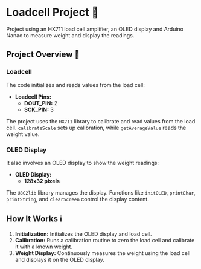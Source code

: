 # Loadcell Project 🧾

Project using an HX711 load cell amplifier, an OLED display and Arduino Nanao to measure weight and display the readings.

## Project Overview 📝

### Loadcell
The code initializes and reads values from the load cell:

- **Loadcell Pins:**
  - **DOUT_PIN:** 2
  - **SCK_PIN:** 3

The project uses the `HX711` library to calibrate and read values from the load cell. `calibrateScale` sets up calibration, while `getAverageValue` reads the weight value.

### OLED Display
It also involves an OLED display to show the weight readings:

- **OLED Display:**
  - **128x32 pixels**

The `U8G2lib` library manages the display. Functions like `initOLED`, `printChar`, `printString`, and `clearScreen` control the display content.

## How It Works ℹ️

1. **Initialization:** Initializes the OLED display and load cell.
2. **Calibration:** Runs a calibration routine to zero the load cell and calibrate it with a known weight.
3. **Weight Display:** Continuously measures the weight using the load cell and displays it on the OLED display.
